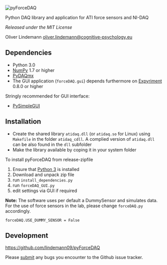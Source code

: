 ![pyForceDAQ](https://github.com/lindemann09/pyForceDAQ/blob/master/forceDAQ/gui/forceDAQ_logo.png)

Python DAQ library and application for ATI force sensors and NI-DAQ


*Released under the MIT License*

 Oliver Lindemann <oliver.lindemann@cognitive-psychology.eu>

Dependencies
------------

* Python 3.0
* [NumPy](http://www.numpy.org/) 1.7 or higher
* [PyDAQmx](https://pythonhosted.org/PyDAQmx/installation.html)
* The GUI application (`forceDAQ.gui`) depends furthermore on [Expyriment](http://docs.expyriment.org/Installation.html) 0.8.0 or higher

Stringly recommended for GUI interface:
* [PySimpleGUI](https://pysimplegui.readthedocs.io/)

Installation
------------

* Create the shared library `atidaq.dll` (or `atidaq.so` for Linux) using
 `Makefile` in the folder `atidaq_cdll`. A complied version of `atidaq.dll
 ` can be also found in the `dll` subfolder
* Make the library available by coping it in your system folder

To install pyForceDAQ from release-zipfile

1. Ensure that [Python 3](https://www.python.org/) is installed
2. Download and unpack zip file
3. run `install_dependencies.py`
4. run `forceDAQ_GUI.py`
5. edit settings via GUI if required

**Note:** The software uses per default a DummySensor and simulates data. For the use of force sensors in the lab, please change `forceDAQ.py` accordingly.

``forceDAQ.USE_DUMMY_SENSOR = False``

Development
-----------

https://github.com/lindemann09/pyForceDAQ

Please [submit](https://github.com/lindemann09/pyForceDAQ/issues/new) any bugs you encounter to the Github issue tracker.
